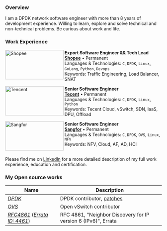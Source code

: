 ### Overview

I am a DPDK network software engineer with more than 8 years of development experience. Willing to learn, explore and solve technical and non-technical problems. Be curious about work and life.

### Work Experience

[<img align="left" height="94px" width="188px" alt="Shopee" src="https://www.sea.com/img/logobrand-shopee.821716a9.png"/>](https://www.sea.com/products/shopee/)

**Export Software Engineer && Tech Lead** \
[**Shopee**](https://www.sea.com/products/shopee/) • Permanent \
Languages & Technologies: `C`, `DPDK`, `Linux`, `GoLang`, `Python`, `Devops` \
Keywords: Traffic Engineering, Load Balancer, SNAT
<br/>

[<img align="left" height="94px" width="188px" alt="Tencent" src="https://www.tencent.com/img/index/tencent_logo.png"/>](https://www.tencent.com/)

**Senior Software Engineer** \
[**Tecent**](https://www.tencent.com/) • Permanent \
Languages & Technologies: `C`, `DPDK`, `Linux`, `Python` \
Keywords: Tecent Cloud, vSwitch, SDN, IaaS, DPU, Offload
<br/>

[<img align="left" height="94px" width="188px" alt="Sangfor" src="https://sangfor.co.kr/wp-content/uploads/2021/03/cropped-cropped-cropped-sangfor-logo-rev23png.png"/>](https://www.sangfor.com/)

**Senior Software Engineer** \
[**Sangfor**](https://www.sangfor.com/) • Permanent \
Languages & Technologies: `C`, `DPDK`, `OVS`, `Linux`, `NFV` \
Keywords: NFV, Cloud, AF, AD, HCI
<br/>
<br/>

Please find me on [LinkedIn](https://www.linkedin.com/in/yangchaozhou/) for a more detailed description of my full work experience, education and certification.

### My Open source works

| Name | Description |
| -|- |
| _[DPDK](https://git.dpdk.org/dpdk/log/?qt=author&q=Yangchao)_ | DPDK contributor, [patches](https://git.dpdk.org/dpdk/log/?qt=author&q=Yangchao) |
| _[OVS](https://github.com/openvswitch/ovs)_ | Open vSwitch contributor |
| _[RFC4861](https://www.rfc-editor.org/rfc/rfc4861)_ (_[Errata ID: 4461](https://www.rfc-editor.org/errata/eid4461)_) | RFC 4861, "Neighbor Discovery for IP version 6 (IPv6)", Errata |
